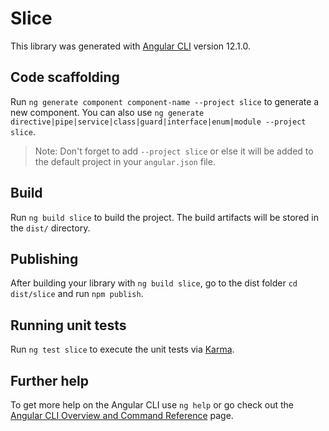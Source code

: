 # Slice

This library was generated with [Angular CLI](https://github.com/angular/angular-cli) version 12.1.0.

## Code scaffolding

Run `ng generate component component-name --project slice` to generate a new component. You can also use `ng generate directive|pipe|service|class|guard|interface|enum|module --project slice`.
> Note: Don't forget to add `--project slice` or else it will be added to the default project in your `angular.json` file. 

## Build

Run `ng build slice` to build the project. The build artifacts will be stored in the `dist/` directory.

## Publishing

After building your library with `ng build slice`, go to the dist folder `cd dist/slice` and run `npm publish`.

## Running unit tests

Run `ng test slice` to execute the unit tests via [Karma](https://karma-runner.github.io).

## Further help

To get more help on the Angular CLI use `ng help` or go check out the [Angular CLI Overview and Command Reference](https://angular.io/cli) page.
